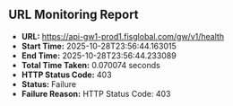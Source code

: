 ## URL Monitoring Report

- **URL:** https://api-gw1-prod1.fisglobal.com/gw/v1/health
- **Start Time:** 2025-10-28T23:56:44.163015
- **End Time:** 2025-10-28T23:56:44.233089
- **Total Time Taken:** 0.070074 seconds
- **HTTP Status Code:** 403
- **Status:** Failure
- **Failure Reason:** HTTP Status Code: 403
